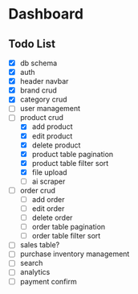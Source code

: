 # Dashboard

## Todo List

- [x] db schema
- [x] auth
- [x] header navbar
- [x] brand crud
- [x] category crud
- [ ] user management
- [ ] product crud
  - [x] add product
  - [x] edit product
  - [x] delete product
  - [x] product table pagination 
  - [x] product table filter sort
  - [x] file upload
  - [ ] ai scraper
- [ ] order crud
  - [ ] add order
  - [ ] edit order
  - [ ] delete order
  - [ ] order table pagination 
  - [ ] order table filter sort
- [ ] sales table?
- [ ] purchase inventory management
- [ ] search
- [ ] analytics
- [ ] payment confirm
